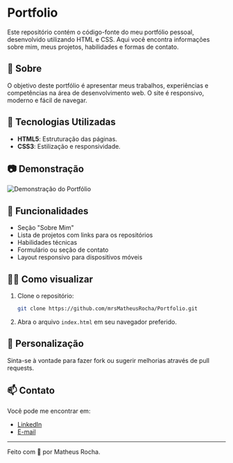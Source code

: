 # Portfolio

Este repositório contém o código-fonte do meu portfólio pessoal, desenvolvido utilizando HTML e CSS. Aqui você encontra informações sobre mim, meus projetos, habilidades e formas de contato.

## 📄 Sobre

O objetivo deste portfólio é apresentar meus trabalhos, experiências e competências na área de desenvolvimento web. O site é responsivo, moderno e fácil de navegar.

## 🚀 Tecnologias Utilizadas

- **HTML5**: Estruturação das páginas.
- **CSS3**: Estilização e responsividade.

## 📷 Demonstração

![Demonstração do Portfólio](caminho/para/imagem.png)

## 🧩 Funcionalidades

- Seção "Sobre Mim"
- Lista de projetos com links para os repositórios
- Habilidades técnicas
- Formulário ou seção de contato
- Layout responsivo para dispositivos móveis

## 👨‍💻 Como visualizar

1. Clone o repositório:
   ```bash
   git clone https://github.com/mrsMatheusRocha/Portfolio.git
   ```
2. Abra o arquivo `index.html` em seu navegador preferido.

## 📝 Personalização

Sinta-se à vontade para fazer fork ou sugerir melhorias através de pull requests.

## 📫 Contato

Você pode me encontrar em:
- [LinkedIn](https://www.linkedin.com/in/seu-usuario)
- [E-mail](mailto:seu-email@exemplo.com)

---

Feito com 💙 por Matheus Rocha.
